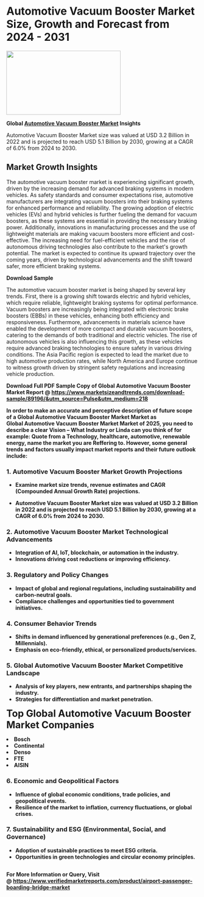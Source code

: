 <H1>Automotive Vacuum Booster Market Size, Growth and Forecast from 2024 - 2031</H1><img class="aligncenter size-medium wp-image-584254" src="https://thirdeyenews.in/wp-content/uploads/2024/09/Global-Market-Research-300x168.jpeg" alt="" width="300" height="168" /><p><strong>Global&nbsp;<a href="https://www.marketsizeandtrends.com/download-sample/89196/&amp;utm_source=Pulse&amp;utm_medium=218">Automotive Vacuum Booster Market</a> Insights</strong></p><p>Automotive Vacuum Booster Market size was valued at USD 3.2 Billion in 2022 and is projected to reach USD 5.1 Billion by 2030, growing at a CAGR of 6.0% from 2024 to 2030.</p><p><h2>Market Growth Insights</h2> <p>The automotive vacuum booster market is experiencing significant growth, driven by the increasing demand for advanced braking systems in modern vehicles. As safety standards and consumer expectations rise, automotive manufacturers are integrating vacuum boosters into their braking systems for enhanced performance and reliability. The growing adoption of electric vehicles (EVs) and hybrid vehicles is further fueling the demand for vacuum boosters, as these systems are essential in providing the necessary braking power. Additionally, innovations in manufacturing processes and the use of lightweight materials are making vacuum boosters more efficient and cost-effective. The increasing need for fuel-efficient vehicles and the rise of autonomous driving technologies also contribute to the market's growth potential. The market is expected to continue its upward trajectory over the coming years, driven by technological advancements and the shift toward safer, more efficient braking systems.</p> <p><strong>Download Sample</strong></p> <p>The automotive vacuum booster market is being shaped by several key trends. First, there is a growing shift towards electric and hybrid vehicles, which require reliable, lightweight braking systems for optimal performance. Vacuum boosters are increasingly being integrated with electronic brake boosters (EBBs) in these vehicles, enhancing both efficiency and responsiveness. Furthermore, advancements in materials science have enabled the development of more compact and durable vacuum boosters, catering to the demands of both traditional and electric vehicles. The rise of autonomous vehicles is also influencing this growth, as these vehicles require advanced braking technologies to ensure safety in various driving conditions. The Asia Pacific region is expected to lead the market due to high automotive production rates, while North America and Europe continue to witness growth driven by stringent safety regulations and increasing vehicle production. <p><strong></p><p><span class=""><strong>Download Full PDF Sample Copy of Global Automotive Vacuum Booster Market Report</strong> @ <a href="https://www.marketsizeandtrends.com/download-sample/89196/&amp;utm_source=Pulse&amp;utm_medium=218" target="_blank">https://www.marketsizeandtrends.com/download-sample/89196/&amp;utm_source=Pulse&amp;utm_medium=218</a></span></p><p>In order to make an accurate and perceptive description of future scope of a Global&nbsp;Automotive Vacuum Booster Market Market as Global&nbsp;Automotive Vacuum Booster Market Market of 2025, you need to describe a clear Vision &ndash; What Industry or Linda can you think of for example: Quote from a Technology, healthcare, automotive, renewable energy, name the market you are Reffering to. However, some general trends and factors usually impact market reports and their future outlook include:</p><h3>1.&nbsp;<strong>Automotive Vacuum Booster Market Growth Projections</strong></h3><ul><li>Examine market size trends, revenue estimates and CAGR (Compounded Annual Growth Rate) projections.</li><li><p>Automotive Vacuum Booster Market size was valued at USD 3.2 Billion in 2022 and is projected to reach USD 5.1 Billion by 2030, growing at a CAGR of 6.0% from 2024 to 2030.</p></li></ul><h3>2.&nbsp;<strong>Automotive Vacuum Booster Market Technological Advancements</strong></h3><ul><li>Integration of AI, IoT, blockchain, or automation in the industry.</li><li>Innovations driving cost reductions or improving efficiency.</li></ul><h3>3.&nbsp;<strong>Regulatory and Policy Changes</strong></h3><ul><li>Impact of global and regional regulations, including sustainability and carbon-neutral goals.</li><li>Compliance challenges and opportunities tied to government initiatives.</li></ul><h3>4.&nbsp;<strong>Consumer Behavior Trends</strong></h3><ul><li>Shifts in demand influenced by generational preferences (e.g., Gen Z, Millennials).</li><li>Emphasis on eco-friendly, ethical, or personalized products/services.</li></ul><h3>5.&nbsp;<strong>Global Automotive Vacuum Booster Market Competitive Landscape</strong></h3><ul><li>Analysis of key players, new entrants, and partnerships shaping the industry.</li><li>Strategies for differentiation and market penetration.</li></ul><p data-pm-slice="1 1 []"><span style="color: inherit; font-family: inherit; font-size: 25px;">Top Global Automotive Vacuum Booster Market Companies</span></p><div class="" data-test-id=""><p><li>Bosch</li><li> Continental</li><li> Denso</li><li> FTE</li><li> AISIN</li></p></div><h3>6.&nbsp;<strong>Economic and Geopolitical Factors</strong></h3><ul><li>Influence of global economic conditions, trade policies, and geopolitical events.</li><li>Resilience of the market to inflation, currency fluctuations, or global crises.</li></ul><h3>7.&nbsp;<strong>Sustainability and ESG (Environmental, Social, and Governance)</strong></h3><ul><li>Adoption of sustainable practices to meet ESG criteria.</li><li>Opportunities in green technologies and circular economy principles.</li></ul><h2><strong style="font-size: 14px;">For More Information or Query, Visit @&nbsp;</strong><a style="background-color: #ffffff; font-size: 14px;" href="https://www.marketsizeandtrends.com/report/automotive-vacuum-booster-market/" target="_blank">https://www.verifiedmarketreports.com/product/airport-passenger-boarding-bridge-market</a></h2>
